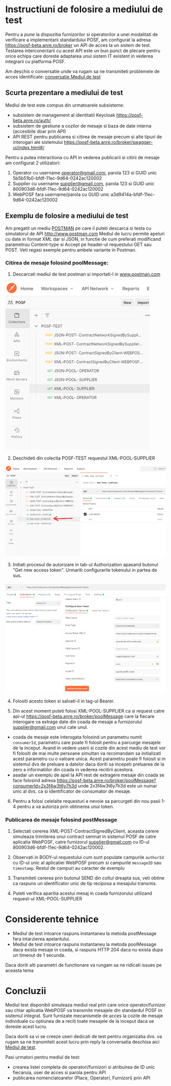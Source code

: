 # Instructiuni de folosire a mediului de test

Pentru a pune la dispozitia furnizorilor si operatorilor a unei modalitati de verificare a implementarii standardului POSF, am configurat la adresa https://posf-beta.anre.ro/broker un API de acces la un sistem de test. Testarea interconectarii cu acest API este un bun punct de plecare pentru orice echipa care doreste adaptarea unui sistem IT existent in vederea integrarii cu platforma POSF. 

Am deschis o conversatie unde va rugam sa ne transmiteti problemele de acces identificate: [conversatie Mediul de test](https://github.com/posfgit/standard/issues/18)

## Scurta prezentare a mediului de test

Mediul de test este compus din urmatoarele subsisteme:
- subsistem de management al identitatii Keycloak https://posf-beta.anre.ro/auth/
- subsistem de gestiune a cozilor de mesaje si baza de date interna (accesibile doar prin API)
- API REST pentru publicarea si citirea de mesaje precum si alte tipuri de interogari ale sistemului https://posf-beta.anre.ro/broker/swagger-ui/index.html#/

Pentru a putea interactiona cu API in vederea publicarii si citirii de mesaje am configurat 2 utilizatori:
1. Operator cu username operator@gmail.com, parola 123 si GUID unic 5b5b51b0-bfdf-11ec-9d64-0242ac120002
2. Supplier cu username supplier@gmail.com, parola 123 si GUID unic 800903d6-bfdf-11ec-9d64-0242ac120002
3. WebPOSF fara username/parola cu GUID unic a3d9414a-bfdf-11ec-9d64-0242ac120002

## Exemplu de folosire a mediului de test

Am pregatit un mediu [POSTMAN](./samples/POSF-TEST.postman_collection.json) pe care il puteti descarca si testa cu simulatorul de API http://www.postman.com
Mediul de lucru permite apeluri cu date in format XML dar si JSON, in functie de cum preferati modificand parametruu Content-type si Accept pe header-ul requestului GET sau POST. Veti regasi exemple pentru ambele variante in Postman.

### Citirea de mesaje folosind poolMessage:

1. Descarcati mediul de test postman si importati-l in www.postman.com

![](./img/postman2.png)

2. Deschideti din colectia POSF-TEST requestul XML-POOL-SUPPLIER

![](./img/postman3.png)

3. Initiati procesul de autorizare in tab-ul Authorization apasand butonul "Get new access token". Urmariti configurarile tokenului in partea de sus.

![](./img/postman4.png)

4. Folositi acesto token si salvati-il in tag-ul Bearer.

5. Din acest moment puteti folosi XML-POOL-SUPPLIER ca si request catre api-ul https://posf-beta.anre.ro/broker/poolMessage care la fiecare interogare va extrage date din coada de mesaje a furnizorului supplier@gmail.com unul cate unul. 
- coada de mesaje este interogata folosind un parametru numit ```consumerId```, parametru care poate fi folosit pentru a parcurge mesajele de la inceput. Avand in vedere userii si cozile din acest mediu de test vor fi folositi de mai multe persoane simultan va recomandam sa initializati acest parametru cu o valoare unica. Acest parametru poate fi folosit si in sistemul dvs de preluare a datelor daca doriti sa incepeti preluarea de la zero a informatiilor din coada in vederea recitirii acestora.
- asadar un exemplu de apel la API rest de extragere mesaje din coada se face folosind adresa https://posf-beta.anre.ro/broker/poolMessage?consumerId=2x3f4w3t6y7h3d unde 2x3f4w3t6y7h3d este un numar unic al dvs. ca si identificator de consumator de mesaje.

6. Pentru a folosi celelalte requesturi e nevoie sa parcurgeti din nou pasii 1-4 pentru a va autoriza prin obtinerea unui token.

### Publicarea de mesaje folosind postMessage

1. Selectati cererea XML-POST-ContractSignedByClient, aceasta cerere simuleaza trimiterea unui contract semnat in sistemul POSF de catre aplicatia WebPOSF, catre furnizorul supplier@gmail.com cu ID-ul 800903d6-bfdf-11ec-9d64-0242ac120002. 

2. Observati in BODY-ul requestului cum sunt populate campurile ```authorId``` cu ID-ul unic al aplicatiei WebPOSF precum si campurile ```messageID``` sau ```timestamp```. Restul de campuri au caracter de exemplu

3. Transmiteti cererea prin butonul SEND din coltul dreapta sus, veti obtine ca raspuns un identificator unic de tip reciposa a mesajului transmis.

4. Puteti verifica aparitia acestui mesaj in coada furnizorului utilizand request-ul XML-POOL-SUPPLIER

# Considerente tehnice

- Mediul de test intoarce raspuns instantaneu la metoda postMessage fara intarzierea apelantului. 
- Mediul de test intoarce raspuns instantaneu la metoda poolMessage daca exista mesaje in coada, si raspuns HTTP 204 daca nu exista dupa un timeout de 1 secunda. 

Daca doriti alti parametri de functionare va rungam sa ne ridicati issues pe aceasta tema

# Concluzii

Mediul test disponibil simuleaza mediul real prin care orice operator/furnizor sau chiar aplicatia WebPOSF va transmite mesajele din standardul POSF in sistemul integrat. Sunt furnizate mecanismele de acces la cozile de mesaje individuale cu optiunea de a reciti toate mesajele de la inceput daca se doreste acest lucru.

Daca doriti sa vi se creeze useri dedicati de test pentru organizatia dvs. va rugam sa ne transmiteti acest lucru prin reply la conversatia deschisa aici [Mediul de test](https://github.com/posfgit/standard/issues/18). 

Pasi urmatori pentru mediul de test:
- crearea listei completa de operatori/furnizori si atribuirea de ID unic fiecaruia, user de acces si parola pentru API
- publicarea nomenclatoarelor (Place, Operatori, Furnizori) prin API
